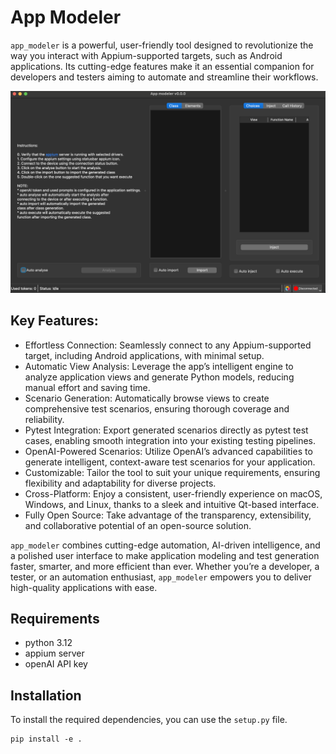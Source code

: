 # App Modeler

`app_modeler` is a powerful, user-friendly tool designed to revolutionize the way you interact with 
Appium-supported targets, such as Android applications. 
Its cutting-edge features make it an essential companion for developers and testers aiming to 
automate and streamline their workflows.

![main_view](doc/images/main_view.png)

## Key Features:

* Effortless Connection: Seamlessly connect to any Appium-supported target, including Android applications, with minimal setup.
* Automatic View Analysis: Leverage the app’s intelligent engine to analyze application views and generate Python models, reducing manual effort and saving time.
* Scenario Generation: Automatically browse views to create comprehensive test scenarios, ensuring thorough coverage and reliability.
* Pytest Integration: Export generated scenarios directly as pytest test cases, enabling smooth integration into your existing testing pipelines.
* OpenAI-Powered Scenarios: Utilize OpenAI’s advanced capabilities to generate intelligent, context-aware test scenarios for your application.
* Customizable: Tailor the tool to suit your unique requirements, ensuring flexibility and adaptability for diverse projects.
* Cross-Platform: Enjoy a consistent, user-friendly experience on macOS, Windows, and Linux, thanks to a sleek and intuitive Qt-based interface.
* Fully Open Source: Take advantage of the transparency, extensibility, and collaborative potential of an open-source solution.

`app_modeler` combines cutting-edge automation, AI-driven intelligence, and a polished user interface to make 
application modeling and test generation faster, smarter, and more efficient than ever. 
Whether you’re a developer, a tester, or an automation enthusiast, 
`app_modeler` empowers you to deliver high-quality applications with ease.

## Requirements
- python 3.12
- appium server
- openAI API key


## Installation

To install the required dependencies, you can use the `setup.py` file. 

```
pip install -e .
```
